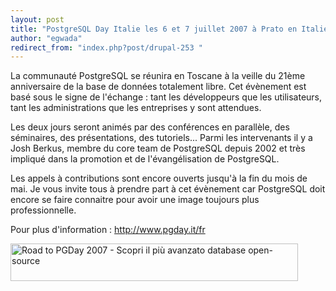```yaml
---
layout: post
title: "PostgreSQL Day Italie les 6 et 7 juillet 2007 à Prato en Italie"
author: "egwada"
redirect_from: "index.php?post/drupal-253 "
---
```



<p></p>

<!--more-->


La communauté PostgreSQL se réunira en Toscane à la veille du 21ème anniversaire de la base de données totalement libre. Cet évènement est basé sous le signe de l'échange : tant les développeurs que les utilisateurs, tant les administrations que les entreprises y sont attendues.

Les deux jours seront animés par des conférences en parallèle, des séminaires, des présentations, des tutoriels... Parmi les intervenants il y a Josh Berkus, membre du core team de PostgreSQL depuis 2002 et très impliqué dans la promotion et de l'évangélisation de PostgreSQL.

Les appels à contributions sont encore ouverts jusqu'à la fin du mois de mai. Je vous invite tous à prendre part à cet évènement car PostgreSQL doit encore se faire connaitre pour avoir une image toujours plus professionnelle.

Pour plus d'information : <a href="http://www.pgday.it/fr">http://www.pgday.it/fr</a>

<a href="http://www.pgday.it/fr" title="Visita la sezione Road to PGDay del sito di PGDay 2007"><img src="http://www.pgday.it/files/r2pgday_460x60_it.jpg" alt="Road to PGDay 2007 - Scopri il più avanzato database open-source" height="60" width="460" /></a>